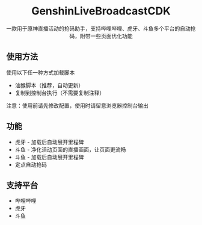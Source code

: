 <div align="center">

# GenshinLiveBroadcastCDK

一款用于原神直播活动的抢码助手，支持哔哩哔哩、虎牙、斗鱼多个平台的自动抢码，附带一些页面优化功能

</div>

## 使用方法

使用以下任一种方式加载脚本

- 油猴脚本（推荐，自动更新）
- 复制到控制台执行（不需要复制注释）

注意：使用前请先修改配置，使用时请留意浏览器控制台输出

## 功能

- 虎牙 - 加载后自动展开里程碑
- 斗鱼 - 净化活动页面的直播画面，让页面更流畅
- 斗鱼 - 加载后自动展开里程碑
- 定点自动抢码

## 支持平台

- 哔哩哔哩
- 虎牙
- 斗鱼
